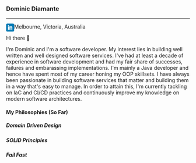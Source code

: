 ### Dominic Diamante
---
[<img align="left" alt="dpdiamante | LinkedIn" width="22px" src="./linkedin.png" />][linkedin] 

[linkedin]: https://www.linkedin.com/in/dominic-diamante-21798811/

Melbourne, Victoria, Australia


Hi there 👋 

I'm Dominic and I'm a software developer. My interest lies in building well written and well designed software services. I've had at least a decade of experience in software development and had my fair share of successes, failures and embarassing implementations. I'm mainly a Java developer and hence have spent most of my career honing my OOP skillsets. I have always been passionate in building software services that matter and building them in a way that's easy to manage. In order to attain this, I'm currently tackling on IaC and CI/CD practices and continuously improve my knowledge on modern software architectures.

#### My Philosophies (So Far)

##### Domain Driven Design

##### SOLID Principles

##### Fail Fast


<!--
**dpdiamante/dpdiamante** is a ✨ _special_ ✨ repository because its `README.md` (this file) appears on your GitHub profile.

Here are some ideas to get you started:

- 🔭 I’m currently working on ...
- 🌱 I’m currently learning ...
- 👯 I’m looking to collaborate on ...
- 🤔 I’m looking for help with ...
- 💬 Ask me about ...
- 📫 How to reach me: ...
- 😄 Pronouns: ...
- ⚡ Fun fact: ...
-->
